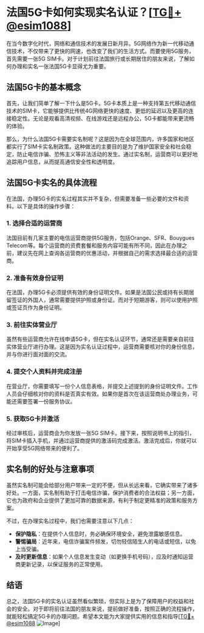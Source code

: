 # 法国5G卡如何实现实名认证？[[TG💪+ @esim1088](https://t.me/s/esim1088)]

在当今数字化时代，网络和通信技术的发展日新月异。5G网络作为新一代移动通信技术，不仅带来了更快的网速，也改变了我们的生活方式。而要使用5G服务，首先需要一张5G SIM卡。对于计划前往法国旅行或长期居住的朋友来说，了解如何办理和实名一张法国5G卡显得尤为重要。

## 法国5G卡的基本概念

首先，让我们简单了解一下什么是5G卡。5G卡本质上是一种支持第五代移动通信技术的SIM卡，它能够提供比传统4G网络更快的速度、更低的延迟以及更高的连接稳定性。无论是观看高清视频、在线游戏还是远程办公，5G卡都能带来更流畅的体验。

那么，为什么法国5G卡需要实名制呢？这是因为在全球范围内，许多国家和地区都实行了SIM卡实名制政策。这种做法的主要目的是为了维护国家安全和社会稳定，防止电信诈骗、恐怖主义等非法活动的发生。通过实名制，运营商可以更好地追踪用户信息，从而提高通信安全性和透明度。

## 法国5G卡实名的具体流程

在法国，办理5G卡的实名过程其实并不复杂，但需要准备一些必要的文件和资料。以下是具体的操作步骤：

### 1. 选择合适的运营商

法国目前有几家主要的电信运营商提供5G服务，包括Orange、SFR、Bouygues Telecom等。每个运营商的资费套餐和服务内容可能有所不同，因此在办理之前，建议先在网上查询各运营商的优惠活动，并根据自己的需求选择最合适的运营商。

### 2. 准备有效身份证明

在法国，办理5G卡必须提供有效的身份证明文件。如果是法国公民或持有长期居留签证的外国人，通常需要提供护照或身份证。而对于短期游客，则可以使用护照或签证页作为身份证明。

### 3. 前往实体营业厅

虽然有些运营商允许在线申请5G卡，但在实名认证环节，通常还是需要亲自前往实体营业厅进行办理。这是因为实名认证过程中，运营商需要核对你的身份信息，并与你进行面对面的交流。

### 4. 提交个人资料并完成注册

在营业厅，你需要填写一份个人信息表格，并提交上述提到的身份证明文件。工作人员会仔细核对你的资料是否真实有效。如果你是首次在该运营商处办理业务，可能还需要签署一份服务协议。

### 5. 获取5G卡并激活

经过审核后，运营商会为你发放一张5G SIM卡。接下来，按照说明书上的指引，将SIM卡插入手机，并通过运营商提供的激活码完成激活。激活完成后，你就可以开始享受5G网络带来的便利了。

## 实名制的好处与注意事项

虽然实名制可能会给部分用户带来一定的不便，但从长远来看，它确实带来了诸多好处。一方面，实名制有助于打击电信诈骗，保护消费者的合法权益；另一方面，它也为政府和企业提供了更加可靠的数据来源，有利于制定更精准的政策和服务方案。

不过，在办理实名过程中，我们也需要注意以下几点：

- **保护隐私**：在提供个人信息时，务必确保环境安全，避免泄露敏感信息。
- **警惕骗局**：近年来，电信诈骗案件频发，切勿轻信陌生人的电话或短信，以免上当受骗。
- **及时更新信息**：如果个人信息发生变动（如更换手机号码），应及时通知运营商更新记录，以保证服务的正常使用。

## 结语

总之，法国5G卡的实名认证虽然看似繁琐，但实际上是为了保障用户的权益和社会的安全。对于即将前往法国的朋友来说，提前做好准备，按照正确的流程操作，就能轻松搞定5G卡的办理问题。希望本文能为大家提供实用的信息和指导[[TG💪+ @esim1088](https://t.me/s/esim1088) ![Image](https://i.postimg.cc/4NQfJmqS/Snipaste-2025-05-13-00-14-12.png)]